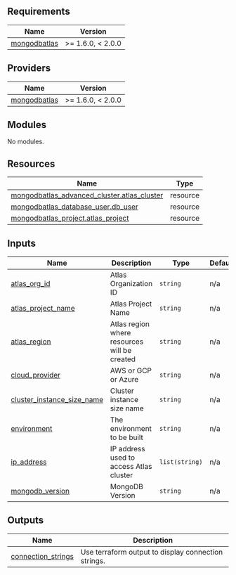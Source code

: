 <!-- BEGIN_TF_DOCS -->
## Requirements

| Name                                                                               | Version           |
| ---------------------------------------------------------------------------------- | ----------------- |
| <a name="requirement_mongodbatlas"></a> [mongodbatlas](#requirement\_mongodbatlas) | >= 1.6.0, < 2.0.0 |

## Providers

| Name                                                                         | Version           |
| ---------------------------------------------------------------------------- | ----------------- |
| <a name="provider_mongodbatlas"></a> [mongodbatlas](#provider\_mongodbatlas) | >= 1.6.0, < 2.0.0 |

## Modules

No modules.

## Resources

| Name                                                                                                                                               | Type     |
| -------------------------------------------------------------------------------------------------------------------------------------------------- | -------- |
| [mongodbatlas_advanced_cluster.atlas_cluster](https://registry.terraform.io/providers/mongodb/mongodbatlas/latest/docs/resources/advanced_cluster) | resource |
| [mongodbatlas_database_user.db_user](https://registry.terraform.io/providers/mongodb/mongodbatlas/latest/docs/resources/database_user)             | resource |
| [mongodbatlas_project.atlas_project](https://registry.terraform.io/providers/mongodb/mongodbatlas/latest/docs/resources/project)                   | resource |

## Inputs

| Name                                                                                                                   | Description                                  | Type           | Default | Required |
| ---------------------------------------------------------------------------------------------------------------------- | -------------------------------------------- | -------------- | ------- | :------: |
| <a name="input_atlas_org_id"></a> [atlas\_org\_id](#input\_atlas\_org\_id)                                             | Atlas Organization ID                        | `string`       | n/a     |   yes    |
| <a name="input_atlas_project_name"></a> [atlas\_project\_name](#input\_atlas\_project\_name)                           | Atlas Project Name                           | `string`       | n/a     |   yes    |
| <a name="input_atlas_region"></a> [atlas\_region](#input\_atlas\_region)                                               | Atlas region where resources will be created | `string`       | n/a     |   yes    |
| <a name="input_cloud_provider"></a> [cloud\_provider](#input\_cloud\_provider)                                         | AWS or GCP or Azure                          | `string`       | n/a     |   yes    |
| <a name="input_cluster_instance_size_name"></a> [cluster\_instance\_size\_name](#input\_cluster\_instance\_size\_name) | Cluster instance size name                   | `string`       | n/a     |   yes    |
| <a name="input_environment"></a> [environment](#input\_environment)                                                    | The environment to be built                  | `string`       | n/a     |   yes    |
| <a name="input_ip_address"></a> [ip\_address](#input\_ip\_address)                                                     | IP address used to access Atlas cluster      | `list(string)` | n/a     |   yes    |
| <a name="input_mongodb_version"></a> [mongodb\_version](#input\_mongodb\_version)                                      | MongoDB Version                              | `string`       | n/a     |   yes    |

## Outputs

| Name                                                                                         | Description                                         |
| -------------------------------------------------------------------------------------------- | --------------------------------------------------- |
| <a name="output_connection_strings"></a> [connection\_strings](#output\_connection\_strings) | Use terraform output to display connection strings. |
<!-- END_TF_DOCS -->